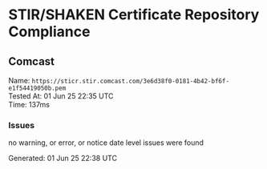 # STIR/SHAKEN Certificate Repository Compliance

## Comcast

Name: `https://sticr.stir.comcast.com/3e6d38f0-0181-4b42-bf6f-e1f54419050b.pem`\
Tested At: 01 Jun 25 22:35 UTC\
Time: 137ms

### Issues

no warning, or error, or notice date level issues were found

Generated: 01 Jun 25 22:38 UTC